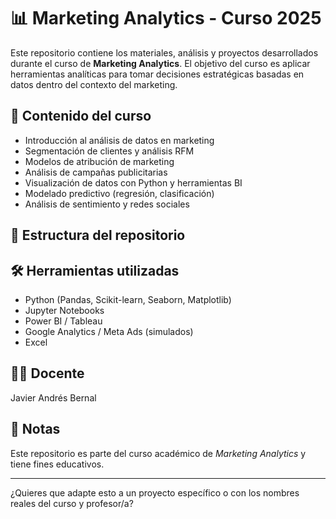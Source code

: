 # 📊 Marketing Analytics - Curso 2025

Este repositorio contiene los materiales, análisis y proyectos desarrollados durante el curso de **Marketing Analytics**. El objetivo del curso es aplicar herramientas analíticas para tomar decisiones estratégicas basadas en datos dentro del contexto del marketing.

## 🧠 Contenido del curso

- Introducción al análisis de datos en marketing
- Segmentación de clientes y análisis RFM
- Modelos de atribución de marketing
- Análisis de campañas publicitarias
- Visualización de datos con Python y herramientas BI
- Modelado predictivo (regresión, clasificación)
- Análisis de sentimiento y redes sociales

## 📁 Estructura del repositorio


## 🛠️ Herramientas utilizadas

- Python (Pandas, Scikit-learn, Seaborn, Matplotlib)
- Jupyter Notebooks
- Power BI / Tableau
- Google Analytics / Meta Ads (simulados)
- Excel

## 👨‍🏫 Docente

Javier Andrés Bernal

## 📌 Notas

Este repositorio es parte del curso académico de *Marketing Analytics* y tiene fines educativos.

---

¿Quieres que adapte esto a un proyecto específico o con los nombres reales del curso y profesor/a?

